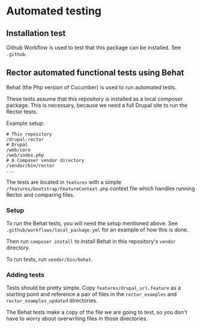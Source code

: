 # Automated testing

## Installation test

Github Workflow is used to test that this package can be installed. See `.github`.

## Rector automated functional tests using Behat

Behat (the Php version of Cucumber) is used to run automated tests.

These tests assume that this repository is installed as a local composer package. This is necessary, because we need a full Drupal site to run the Rector tests.

Example setup:
```
# This repository
/drupal-rector
# Drupal
/web/core
/web/index.php
# A Composer vendor directory
/vendor/bin/rector
...
```

The tests are located in `features` with a simple `/features/bootstrap/FeatureContext.php` context file which handles running Rector and comparing files.

### Setup

To run the Behat tests, you will need the setup mentioned above. See `.github/workflows/local_package.yml` for an example of how this is done.

Then run `composer install` to install Behat in this repository's `vendor` directory.

To run tests, run `vendor/bin/behat`.

### Adding tests

Tests should be pretty simple. Copy `features/drupal_url.feature` as a starting point and reference a pair of files in the `rector_examples` and `rector_examples_updated` directories.

The Behat tests make a copy of the file we are going to test, so you don't have to worry about overwriting files in those directories.
